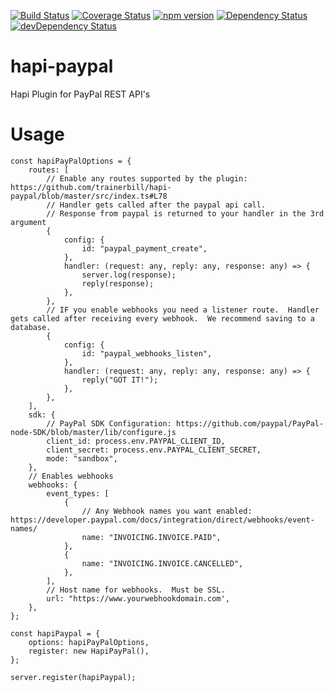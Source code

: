 [![Build Status](https://travis-ci.org/trainerbill/hapi-paypal.svg?branch=master)](https://travis-ci.org/trainerbill/hapi-paypal)
[![Coverage Status](https://coveralls.io/repos/github/trainerbill/hapi-paypal/badge.svg?branch=master)](https://coveralls.io/github/trainerbill/hapi-paypal?branch=master)
[![npm version](https://badge.fury.io/js/hapi-paypal.svg)](https://badge.fury.io/js/hapi-paypal)
[![Dependency Status](https://david-dm.org/trainerbill/hapi-paypal.svg)](https://david-dm.org/trainerbill/hapi-paypal)
[![devDependency Status](https://david-dm.org/trainerbill/hapi-paypal/dev-status.svg)](https://david-dm.org/trainerbill/hapi-paypal#info=devDependencies)
# hapi-paypal
Hapi Plugin for PayPal REST API's

# Usage

```
const hapiPayPalOptions = {
    routes: [
        // Enable any routes supported by the plugin:  https://github.com/trainerbill/hapi-paypal/blob/master/src/index.ts#L78
        // Handler gets called after the paypal api call.
        // Response from paypal is returned to your handler in the 3rd argument
        {
            config: {
                id: "paypal_payment_create",
            },
            handler: (request: any, reply: any, response: any) => {
                server.log(response);
                reply(response);
            },
        },
        // IF you enable webhooks you need a listener route.  Handler gets called after receiving every webhook.  We recommend saving to a database.
        {
            config: {
                id: "paypal_webhooks_listen",
            },
            handler: (request: any, reply: any, response: any) => {
                reply("GOT IT!");
            },
        },
    ],
    sdk: {
        // PayPal SDK Configuration: https://github.com/paypal/PayPal-node-SDK/blob/master/lib/configure.js
        client_id: process.env.PAYPAL_CLIENT_ID,
        client_secret: process.env.PAYPAL_CLIENT_SECRET,
        mode: "sandbox",
    },
    // Enables webhooks
    webhooks: {
        event_types: [
            {
                // Any Webhook names you want enabled: https://developer.paypal.com/docs/integration/direct/webhooks/event-names/
                name: "INVOICING.INVOICE.PAID",
            },
            {
                name: "INVOICING.INVOICE.CANCELLED",
            },
        ],
        // Host name for webhooks.  Must be SSL.
        url: "https://www.yourwebhookdomain.com',
    },
};

const hapiPaypal = {
    options: hapiPayPalOptions,
    register: new HapiPayPal(),
};

server.register(hapiPaypal);
```
